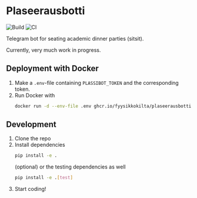 # Plaseerausbotti

![Build](https://img.shields.io/github/workflow/status/fyysikkokilta/plaseerausbotti/Publish%20Docker%20image?label=build)
![CI](https://img.shields.io/github/workflow/status/fyysikkokilta/plaseerausbotti/CI?label=CI)

Telegram bot for seating academic dinner parties (sitsit).

Currently, very much work in progress.


## Deployment with Docker
1. Make a `.env`-file containing `PLASSIBOT_TOKEN` and the corresponding token.
2. Run Docker with
    ```bash
    docker run -d --env-file .env ghcr.io/fyysikkokilta/plaseerausbotti
    ```
    
## Development

1. Clone the repo
2. Install dependencies
    ```bash
    pip install -e .
    ```
    (optional) or the testing dependencies as well
    ```bash
    pip install -e .[test]
    ```
3. Start coding!

